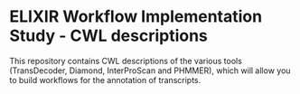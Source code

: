 # ELIXIR Workflow Implementation Study - CWL descriptions
This repository contains CWL descriptions of the various tools (TransDecoder, Diamond, InterProScan and PHMMER), which will allow you to build workflows for the annotation of transcripts.
